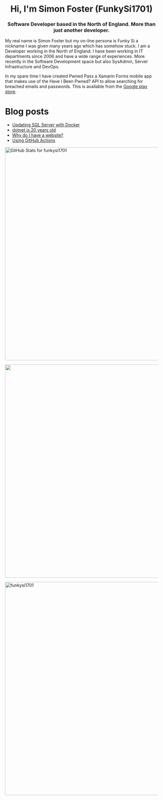 <h1 align="center">Hi, I'm Simon Foster (FunkySi1701)</h1>
<h3 align="center">Software Developer based in the North of England. More than just another developer.</h3>

My real name is Simon Foster but my on-line persona is Funky Si a nickname I was given many years ago which has somehow stuck. I am a Developer working in the North of England. I have been working in IT departments since 2006 and have a wide range of experiences. More recently in the Software Development space but also SysAdmin, Server Infrastructure and DevOps.

In my spare time I have created Pwned Pass a Xamarin Forms mobile app that makes use of the Have I Been Pwned? API to allow searching for breached emails and passwords. This is available from the [Google play store](https://play.google.com/store/apps/details?id=pwnedpasswords.pwnedpasswords).

# Blog posts

<!-- BLOG-POST-LIST:START -->
- [Updating SQL Server with Docker](https://www.funkysi1701.com/posts/updating-sqlserver-with-docker/)
- [dotnet is 20 years old](https://www.funkysi1701.com/posts/dotnet-is-20-years-old/)
- [Why do I have a website?](https://www.funkysi1701.com/posts/why-do-i-have-a-website/)
- [Using GitHub Actions](https://www.funkysi1701.com/posts/using-github-actions/)
<!-- BLOG-POST-LIST:END -->

<p><img src="https://github-readme-stats.vercel.app/api?username=funkysi1701&show_icons=true&include_all_commits=true&count_private=true&theme=merko&layout=compact" alt="GitHub Stats for funkysi1701" width="700"></p>

<p><img src="https://github-readme-streak-stats.herokuapp.com?user=funkysi1701&theme=merko" width="700"></p>

<p><img align="left" src="https://github-readme-stats.vercel.app/api/top-langs/?username=funkysi1701&layout=compact&theme=merko" alt="funkysi1701" width="700"/></p>


